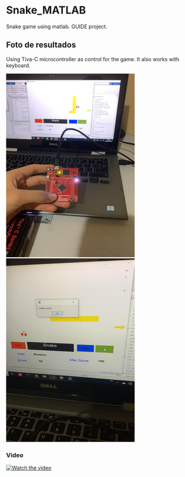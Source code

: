 # Snake_MATLAB
Snake game using matlab. GUIDE project.

## Foto de resultados 
Using Tiva-C microcontroller as control for the game. It also works with keyboard.


<img src="/photo1.JPG" width="350" height="500">

<img src="/photo2.JPG" width="350" height="500">


### Video
[![Watch the video](https://9to5mac.com/wp-content/uploads/sites/6/2017/08/youtube_logo_dark.jpg)](https://www.youtube.com/watch?v=UjMDuplSdn8)
